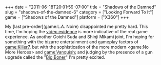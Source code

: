 +++
date = "2011-06-18T20:01:59-07:00"
title = "Shadows of the Damned"
slug = "shadows-of-the-damned-6"
category = ["Looking Forward To It"]
game = ["Shadows of the Damned"]
platform = ["X360"]
+++

My [last pre-order](game:L.A. Noire) disappointed me pretty hard.  This time, I'm hoping the <a href="http://www.gametrailers.com/game/shadows-of-the-damned/13828">video evidence</a> is more indicative of the real game experience.  As another Goichi Suda and Shinji Mikami joint, I'm hoping for something with the bizarre entertainment and gameplay factors of <game:Killer7>, but with the sophistication of the more modern <game:No More Heroes> and <game:Vanquish>; and judging by the presence of a gun upgrade called the "<a href="http://www.joystiq.com/2011/04/29/suda-and-mikami-get-silly-in-shadows-of-the-damned-dev-diary/">Big Boner</a>" I'm pretty excited.